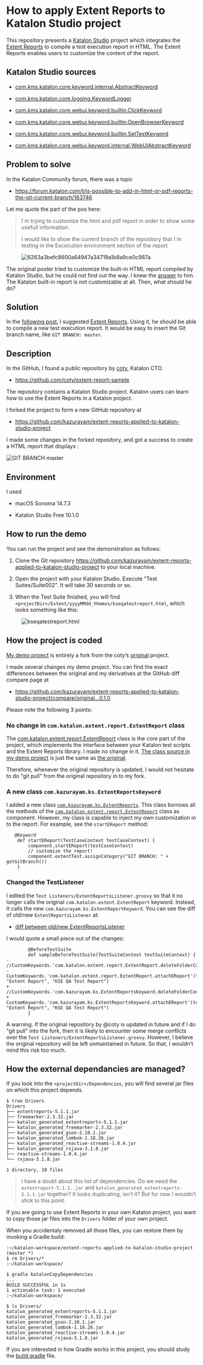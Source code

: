 # How to apply Extent Reports to Katalon Studio project

This repository presents a [Katalon Studio](https://katalon.com/katalon-studio) project which integrates the [Extent Reports](https://extentreports.com/) to compile a test execution report in HTML. The Extent Reports enables users to customize the content of the report.

## Katalon Studio sources

-   [com.kms.katalon.core.keyword.internal.AbstractKeyword](https://github.com/kazurayam/extent-reports-applied-to-katalon-studio-project/blob/develop/docs/katalon-studio-source/10.0.0/source/com.kms.katalon.core/com/kms/katalon/core/keyword/internal/AbstractKeyword.groovy)

-   [com.kms.katalon.core.logging.KeywordLogger](https://kazurayam.github.io/extent-reports-applied-to-katalon-studio-project/blob/develop/docs/katalon-studio-source/10.0.0/source/com.kms.katalon.core/com/kms/katalon/core/logging/KeywordLogger.java)

-   [com.kms.katalon.core.webui.keyword.builtin.ClickKeyword](https://kazurayam.github.io/extent-reports-applied-to-katalon-studio-project/blob/develop/docs/katalon-studio-source/10.0.0/source/com.kms.katalon.core.webui/com/kms/katalon/core/webui/keyword/builtin/ClickKeyword.groovy)

-   [com.kms.katalon.core.webui.keyword.builtin.OpenBrowserKeyword](https://kazurayam.github.io/extent-reports-applied-to-katalon-studio-project/blob/develop/docs/katalon-studio-source/10.0.0/source/com.kms.katalon.core.webui/com/kms/katalon/core/webui/keyword/builtin/OpenBrowserKeyword.groovy)

-   [com.kms.katalon.core.webui.keyword.builtin.SetTextKeyword](https://kazurayam.github.io/extent-reports-applied-to-katalon-studio-project/blob/develop/docs/katalon-studio-source/10.0.0/source/com.kms.katalon.core.webui/com/kms/katalon/core/webui/keyword/builtin/SetTextKeyword.groovy)

-   [com.kms.katalon.core.webui.keyword.internal.WebUIAbstractKeyword](https://kazurayam.github.io/extent-reports-applied-to-katalon-studio-project/blob/develop/docs/keyword/internal/WebUIAbstractKeyword.groovy)

## Problem to solve

In the Katalon Community forum, there was a topic

-   <https://forum.katalon.com/t/is-possible-to-add-in-html-or-pdf-reports-the-git-current-branch/163746>

Let me quote the part of the pos here:

> I´m trying to customize the html and pdf report in order to show some usefull information.
>
> I would like to show the current branch of the repository that I´m testing in the Excecution environment section of the report

<figure>
<img src="https://europe1.discourse-cdn.com/katalon/original/3X/6/2/6263a3befc8600a64947a34719a1b8a9ce0c987a.png" alt="6263a3befc8600a64947a34719a1b8a9ce0c987a" />
</figure>

The original poster tried to customize the built-in HTML report compiled by Katalon Studio, but he could not find out the way. I knew the [answer](https://forum.katalon.com/t/is-possible-to-add-in-html-or-pdf-reports-the-git-current-branch/163746/3) to him. The Katalon built-in report is not customizable at all. Then, what should he do?

## Solution

In the [following post](https://forum.katalon.com/t/is-possible-to-add-in-html-or-pdf-reports-the-git-current-branch/163746/7), I suggested [Extent Reports](https://extentreports.com/). Using it, he should be able to compile a new test execution report. It would be easy to insert the Git branch name, like `GIT BRANCH: master`.

## Description

In the GitHub, I found a public repository by [coty](https://github.com/coty), Katalon CTO.

-   <https://github.com/coty/extent-report-sample>

The repository contains a Katalon Studio project. Katalon users can learn how to use the Extent Reports in a Katalon project.

I forked the project to form a new GitHub repository at

-   <https://github.com/kazurayam/extent-reports-applied-to-katalon-studio-project>

I made some changes in the forked repository, and got a success to create a HTML report that displays :

![GIT BRANCH master](https://kazurayam.github.io/extent-reports-applied-to-katalon-studio-project/images/GIT_BRANCH_master.png)

## Environment

I used

-   macOS Sonoma 14.7.3

-   Katalon Studio Free 10.1.0

## How to run the demo

You can run the project and see the demonstration as follows:

1.  Clone the Git repository <https://github.com/kazurayam/extent-reports-applied-to-katalon-studio-project> to your local machine.

2.  Open the project with your Katalon Studio. Execute "Test Suites/Suite002". It will take 30 seconds or so.

3.  When the Test Suite finished, you will find `<projectDir>/Extent/yyyyMMdd_hhmmss/kseqatestreport.html`, which looks something like this:

<figure>
<img src="https://kazurayam.github.io/extent-reports-applied-to-katalon-studio-project/images/kseqatestreport.html.png" alt="kseqatestreport.html" />
</figure>

## How the project is coded

[My demo project](https://github.com/kazurayam/extent-reports-applied-to-katalon-studio-project) is entirely a fork from the coty’s [original](https://github.com/coty/extent-report-sample) project.

I made several changes my demo project. You can find the exact differences between the original and my derivatives at the GitHub diff compare page at

-   <https://github.com/kazurayam/extent-reports-applied-to-katalon-studio-project/compare/original…0.1.0>

Please note the following 3 points:

### No change in `com.katalon.extent.report.ExtentReport` class

The [com.katalon.extent.report.ExtentReport](https://github.com/kazurayam/extent-reports-applied-to-katalon-studio-project/blob/master/Keywords/com/katalon/extent/report/ExtentReport.groovy) class
is the core part of the project, which implements the interface between your Katalon test scripts and the Extent Reports library. I made no change in it. [The class source in my demo project](https://github.com/kazurayam/extent-reports-applied-to-katalon-studio-project/blob/master/Keywords/com/katalon/extent/report/ExtentReport.groovy) is just
the same as [the original](https://github.com/coty/extent-report-sample/blob/master/Keywords/com/katalon/extent/report/ExtentReport.groovy).

Therefore, whenever the original repository is updated, I would not hesitate to do "git pull" from the original repository in to my fork.

### A new class `com.kazurayam.ks.ExtentReportsKeyword`

I added a new class [`com.kazurayam.ks.ExtentReports`](https://github.com/kazurayam/extent-reports-applied-to-katalon-studio-project/blob/master/Keywords/com/kazurayam/ks/ExtentReportsKeyword.groovy). This class borrows all the methods of the [`com.katalon.extent.report.ExtentReport`](https://github.com/kazurayam/extent-reports-applied-to-katalon-studio-project/blob/master/Keywords/com/katalon/extent/report/ExtentReport.groovy) class as component. However, my class is capable to inject my own customization in to the report. For example, see the `startEReport` method:

       @Keyword
        def startEReport(TestCaseContext testCaseContext) {
            component.startEReport(testCaseContext)
            // customize the report!
            component.extentTest.assignCategory("GIT BRANCH: " + getGitBranch())
        }

### Changed the TestListener

I edited the `Test Listeners/ExtentReportsListener.groovy` so that it no longer calls the original `com.katalon.extent.ExtentReport` keyword. Instead, It calls the new `com.kazurayam.ks.ExtentReportKeyword`. You can see the diff of old/new `ExtentReportsListener` at:

-   [diff between old/new ExtentReportsListener](https://github.com/kazurayam/extent-reports-applied-to-katalon-studio-project/compare/original..0.0.1#diff-f4ea12441d88d4878f66d8412e61ca8c2de6bdb20a6d99f31f62a5fa655857c0)

I would quote a small piece out of the changes:

            @BeforeTestSuite
            def sampleBeforeTestSuite(TestSuiteContext testSuiteContext) {
    -               //CustomKeywords.'com.katalon.extent.report.ExtentReport.deleteFolderContents'()
    -               CustomKeywords.'com.katalon.extent.report.ExtentReport.attachEReport'(testSuiteContext, "Extent Report", "KSE QA Test Report")
    +               //CustomKeywords.'com.kazurayam.ks.ExtentReportsKeyword.deleteFolderContents'()
    +               CustomKeywords.'com.kazurayam.ks.ExtentReportsKeyword.attachEReport'(testSuiteContext, "Extent Report", "KSE QA Test Report")
            }

A warning. If the original repository by @coty is updated in future and if I do "git pull" into the fork, then it is likely to encounter some merge conflicts over the `Test Listeners/ExtentReportsListener.groovy`. However, I believe the original repository will be left unmaintained in future. So that, I wouldn’t mind this risk too much.

## How the external dependancies are managed?

If you look into the `<projectDir>/Dependencies`, you will find several jar files on which this project depends.

    $ tree Drivers
    Drivers
    ├── extentreports-5.1.1.jar
    ├── freemarker-2.3.32.jar
    ├── katalon_generated_extentreports-5.1.1.jar
    ├── katalon_generated_freemarker-2.3.32.jar
    ├── katalon_generated_gson-2.10.1.jar
    ├── katalon_generated_lombok-1.18.26.jar
    ├── katalon_generated_reactive-streams-1.0.4.jar
    ├── katalon_generated_rxjava-3.1.8.jar
    ├── reactive-streams-1.0.4.jar
    └── rxjava-3.1.8.jar

    1 directory, 10 files

> I have a doubt about this list of dependencies. Do we need the `extentreport-5.1.1..jar` and `katalon_generated_extentreports-5.1.1.jar` together? It looks duplicating, isn’t it? But for now I wouldn’t stick to this point.

If you are going to use Extent Reports in your own Katalon project, you want to copy those jar files into the `Drivers` folder of your own project.

When you accidentaly removed all those files, you can restore them by invoking a Gradle build:

    :~/katalon-workspace/extent-reports-applied-to-katalon-studio-project (master *)
    $ rm Drivers/*
    :~/katalon-workspace/

    $ gradle katalonCopyDependencies
    ...
    BUILD SUCCESSFUL in 1s
    1 actionable task: 1 executed
    :~/katalon-workspace/

    $ ls Drivers/
    katalon_generated_extentreports-5.1.1.jar
    katalon_generated_freemarker-2.3.32.jar
    katalon_generated_gson-2.10.1.jar
    katalon_generated_lombok-1.18.26.jar
    katalon_generated_reactive-streams-1.0.4.jar
    katalon_generated_rxjava-3.1.8.jar

If you are interested in how Gradle works in this project, you should study the [build.gradle](https://github.com/kazurayam/extent-reports-applied-to-katalon-studio-project/blob/master/build.gradle) file.
